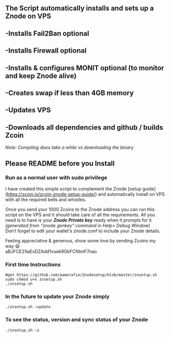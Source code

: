 ## **The Script automatically installs and sets up a Znode on VPS**

-Installs Fail2Ban optional
-
-Installs Firewall optional
-
-Installs & configures MONIT optional (to monitor and keep Znode alive)
-
-Creates swap if less than 4GB memory
-
-Updates VPS
-
-Downloads all dependencies and github / builds Zcoin
-
_Note: Compiling does take a while vs downloading the binary_


## **Please README before you Install**
### **Run as a normal user with sudo privilege**

I have created this simple script to complement the Znode [setup guide] (https://zcoin.io/zcoin-znode-setup-guide/) and automatically install on VPS with all the required bells and whistles. <br/>

Once you send your 1000 Zcoins to the Znode address you can run this script on the VPS and it should take care of all the requirements. All you need is to have is your **_Znode Private key_** ready when it prompts for it *(generated from “znode genkey“ command in Help> Debug Window)*<br/>
Don’t forget to edit your wallet's znode.conf to include your Znode details.


Feeling appreciative & generous, show some love by sending Zcoins my way :smiley:<br/>
aBJFCE2XaExDZAdd1vuek9GkFCNtmF7nao


### **First time Instructions**
```
Wget https://github.com/aamarafie/Znodesetup/blob/master/znsetup.sh
sudo chmod u+x znsetup.sh
./znsetup.sh
```
### **In the future to update your Znode simply**
```
./znsetup.sh –update
```

### **To see the status, version and sync status of your Znode**
```
./znsetup.sh –s
```

